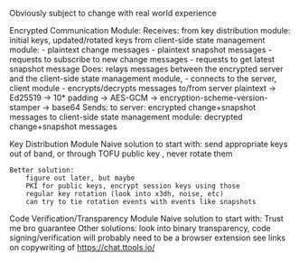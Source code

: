 Obviously subject to change with real world experience


Encrypted Communication Module:
    Receives:
        from key distribution module: initial keys, updated/rotated keys
        from client-side state management module: 
            - plaintext change messages
            - plaintext snapshot messages
            - requests to subscribe to new change messages
            - requests to get latest snapshot message
    Does:
        relays messages between the encrypted server and the client-side state management module,
        - connects to the server, client module
        - encrypts/decrypts messages to/from server
            plaintext -> Ed25519 -> 10* padding -> AES-GCM -> encryption-scheme-version-stamper -> base64
    Sends:
        to server: encrypted change+snapshot messages
        to client-side state management module: decrypted change+snapshot messages
        




Key Distribution Module
    Naive solution to start with: 
        send appropriate keys out of band, or through TOFU public key
        , never rotate them

    Better solution:
        figure out later, but maybe 
        PKI for public keys, encrypt session keys using those
        regular key rotation (look into x3dh, noise, etc)
        can try to tie rotation events with events like snapshots

Code Verification/Transparency Module
    Naive solution to start with: 
        Trust me bro guarantee
    Other solutions:
        look into binary transparency, code signing/verification
        will probably need to be a browser extension
        see links on copywriting of https://chat.ttools.io/
    



